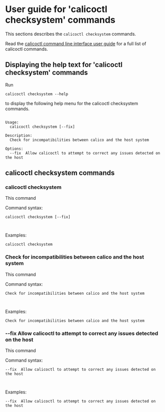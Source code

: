 
# User guide for 'calicoctl checksystem' commands

This sections describes the `calicoctl checksystem` commands.

Read the [calicoctl command line interface user guide](../calicoctl.md) for a full list of calicoctl commands.

## Displaying the help text for 'calicoctl checksystem' commands

Run

    calicoctl checksystem --help

to display the following help menu for the calicoctl checksystem commands.

```

Usage:
  calicoctl checksystem [--fix]

Description:
  Check for incompatibilities between calico and the host system

Options:
  --fix  Allow calicoctl to attempt to correct any issues detected on the host

```

## calicoctl checksystem commands


### calicoctl checksystem 
This command


Command syntax:

```
calicoctl checksystem [--fix]

    
```

Examples:

```
calicoctl checksystem 
```

### Check for incompatibilities between calico and the host system
This command


Command syntax:

```
Check for incompatibilities between calico and the host system

    
```

Examples:

```
Check for incompatibilities between calico and the host system
```

### --fix  Allow calicoctl to attempt to correct any issues detected on the host
This command


Command syntax:

```
--fix  Allow calicoctl to attempt to correct any issues detected on the host

    
```

Examples:

```
--fix  Allow calicoctl to attempt to correct any issues detected on the host
```
